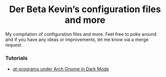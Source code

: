 <h1 align="center">Der Beta Kevin’s configuration files and more</h1>

My compilation of configuration files and more. Feel free to poke around and if you have any ideas or improvements, let me know via a merge request.

### Tutorials
* [qt-programs under Arch Gnome in Dark Mode](https://github.com/derbetakevin/dotfiles/wiki/qt-programs-under-Arch-Gnome-in-Dark-Mode)
